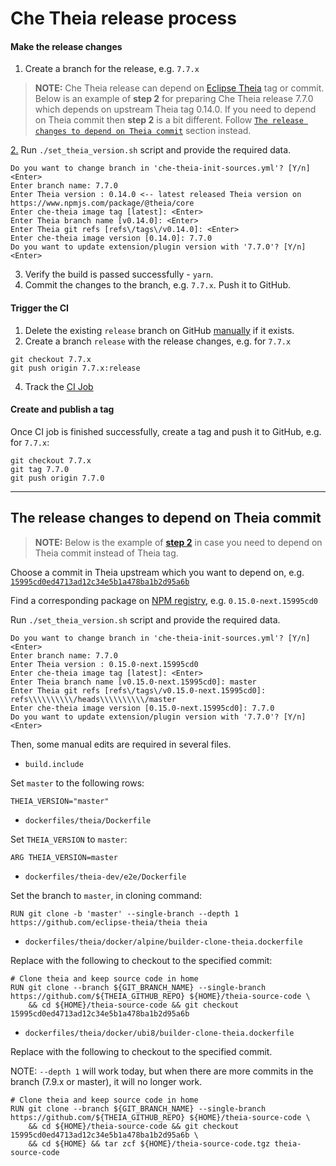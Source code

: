 # Che Theia release process

#### Make the release changes

1. Create a branch for the release, e.g. `7.7.x`

> **NOTE:** Che Theia release can depend on [Eclipse Theia](https://github.com/eclipse-theia/theia) tag or commit. Below is an example of **step 2** for preparing Che Theia release 7.7.0 which depends on upstream Theia tag 0.14.0. If you need to depend on Theia commit then **step 2** is a bit different. Follow [`The release changes to depend on Theia commit`](#the-release-changes-to-depend-on-theia-commit) section instead.

<a name="step-2"></a>
[2.](#step-2) Run `./set_theia_version.sh` script and provide the required data.
```
Do you want to change branch in 'che-theia-init-sources.yml'? [Y/n] <Enter>
Enter branch name: 7.7.0
Enter Theia version : 0.14.0 <-- latest released Theia version on https://www.npmjs.com/package/@theia/core
Enter che-theia image tag [latest]: <Enter>
Enter Theia branch name [v0.14.0]: <Enter>
Enter Theia git refs [refs\/tags\/v0.14.0]: <Enter>
Enter che-theia image version [0.14.0]: 7.7.0
Do you want to update extension/plugin version with '7.7.0'? [Y/n] <Enter>
```

3. Verify the build is passed successfully - `yarn`.
4. Commit the changes to the branch, e.g. `7.7.x`. Push it to GitHub.

#### Trigger the CI

1. Delete the existing `release` branch on GitHub [manually](https://github.com/eclipse/che-theia/branches) if it exists.
2. Create a branch `release` with the release changes, e.g. for `7.7.x`
```
git checkout 7.7.x
git push origin 7.7.x:release
```
4. Track the [CI Job](https://ci.centos.org/view/Devtools/job/devtools-che-theia-che-release)

#### Create and publish a tag

Once CI job is finished successfully, create a tag and push it to GitHub, e.g. for `7.7.x`:
```
git checkout 7.7.x
git tag 7.7.0
git push origin 7.7.0
```

---

## The release changes to depend on Theia commit

> **NOTE:** Below is the example of [**step 2**](#step-2) in case you need to depend on Theia commit instead of Theia tag.

Choose a commit in Theia upstream which you want to depend on, e.g. [`15995cd0ed4713ad12c34e5b1a478ba1b2d95a6b`](https://github.com/eclipse-theia/theia/commit/15995cd0ed4713ad12c34e5b1a478ba1b2d95a6b)

Find a corresponding package on [NPM registry](https://www.npmjs.com/package/@theia/core), e.g. `0.15.0-next.15995cd0`

Run `./set_theia_version.sh` script and provide the required data.
```
Do you want to change branch in 'che-theia-init-sources.yml'? [Y/n] <Enter>
Enter branch name: 7.7.0
Enter Theia version : 0.15.0-next.15995cd0
Enter che-theia image tag [latest]: <Enter>
Enter Theia branch name [v0.15.0-next.15995cd0]: master
Enter Theia git refs [refs\/tags\/v0.15.0-next.15995cd0]: refs\\\\\\\\\\/heads\\\\\\\\\\/master
Enter che-theia image version [0.15.0-next.15995cd0]: 7.7.0
Do you want to update extension/plugin version with '7.7.0'? [Y/n] <Enter>
```

Then, some manual edits are required in several files.

- `build.include`

Set `master` to the following rows:
```
THEIA_VERSION="master"
```

- `dockerfiles/theia/Dockerfile`

Set `THEIA_VERSION` to `master`:

```
ARG THEIA_VERSION=master
```

- `dockerfiles/theia-dev/e2e/Dockerfile`

Set the branch to `master`, in cloning command:
```
RUN git clone -b 'master' --single-branch --depth 1 https://github.com/eclipse-theia/theia theia
```

- `dockerfiles/theia/docker/alpine/builder-clone-theia.dockerfile`

Replace with the following to checkout to the specified commit: 
```
# Clone theia and keep source code in home
RUN git clone --branch ${GIT_BRANCH_NAME} --single-branch https://github.com/${THEIA_GITHUB_REPO} ${HOME}/theia-source-code \
    && cd ${HOME}/theia-source-code && git checkout 15995cd0ed4713ad12c34e5b1a478ba1b2d95a6b
```

- `dockerfiles/theia/docker/ubi8/builder-clone-theia.dockerfile`

Replace with the following to checkout to the specified commit. 

NOTE: `--depth 1` will work today, but when there are more commits in the branch (7.9.x or master), it will no longer work.

```
# Clone theia and keep source code in home
RUN git clone --branch ${GIT_BRANCH_NAME} --single-branch https://github.com/${THEIA_GITHUB_REPO} ${HOME}/theia-source-code \
    && cd ${HOME}/theia-source-code && git checkout 15995cd0ed4713ad12c34e5b1a478ba1b2d95a6b \
    && cd ${HOME} && tar zcf ${HOME}/theia-source-code.tgz theia-source-code
```
